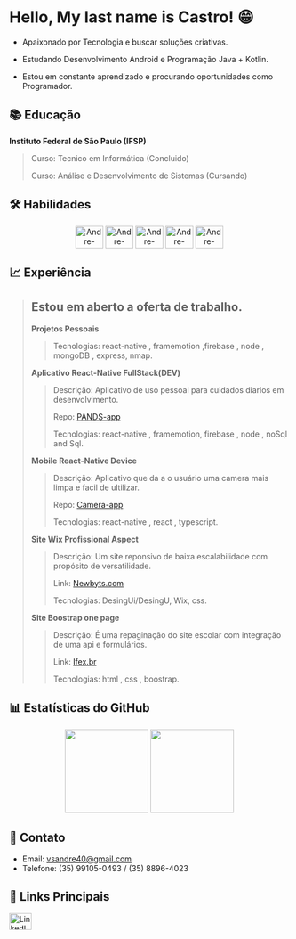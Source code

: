 # Hello, My last name is Castro! 😁

- Apaixonado por Tecnologia e buscar soluções criativas.

- Estudando Desenvolvimento Android e Programação Java + Kotlin.

- Estou em constante aprendizado e procurando oportunidades como Programador.

## 📚 Educação

**Instituto Federal de São Paulo (IFSP)**
 > Curso: Tecnico em Informática (Concluido)
 >   
 > Curso: Análise e Desenvolvimento de Sistemas (Cursando)

## 🛠 Habilidades


 <div align="center" style="flex-direction:row; gap: 40px; margin:10px">
    <img align="center" alt="Andre-Java" height="40" width="50" src="https://icongr.am/devicon/java-plain.svg?size=228&color=be1e1e" />
    <img align="center" alt="Andre-Java" height="40" width="50" src="https://icongr.am/devicon/kotlin-plain.svg?size=228&color=be1e1e" />
    <img align="center" alt="Andre-Node" height="40" width="50" src="https://icongr.am/devicon/nodejs-original.svg?size=228&color=currentColor" />
    <img align="center" alt="Andre-React" height="40" width="50" src="https://icongr.am/devicon/react-original.svg?size=228&color=currentColor" />
    <img align="center" alt="Andre-Typescript" height="40" width="50" src="https://icongr.am/devicon/typescript-plain.svg?size=228&color=currentColor" />
 </div>


## 📈 Experiência

> ## Estou em aberto a oferta de trabalho.
>
>**Projetos Pessoais**
> >
> > Tecnologias: react-native , framemotion ,firebase , node , mongoDB , express, nmap.
> >
> **Aplicativo React-Native FullStack(DEV)**
> > Descrição: Aplicativo de uso pessoal para cuidados diarios em desenvolvimento.
> > 
> > Repo: [PANDS-app](https://github.com/AndreVsc/ReactApp)
> > 
> > Tecnologias: react-native , framemotion, firebase , node , noSql and Sql.
> >
> **Mobile React-Native Device**
> > Descrição: Aplicativo que da a o usuário uma camera mais limpa e facil de ultilizar.
> >
> > Repo: [Camera-app](https://github.com/AndreVsc/react-native-expo-camera-legacy-experence)
> >
> > Tecnologias: react-native , react , typescript.
> > 
> **Site Wix Profissional Aspect**
> > Descrição: Um site reponsivo de baixa escalabilidade com propósito de versatilidade.
> >  
> > Link: [Newbyts.com](https://newbyts.wixsite.com/newbyts)
> >
> > Tecnologias: DesingUi/DesingU, Wix, css.
> >
>**Site Boostrap one page**
> > Descrição: É uma repaginação do site escolar com integração de uma api e formulários.
> > 
> > Link: [Ifex.br](https://andrevsc.github.io/ifex/)
> > 
> > Tecnologias: html , css , boostrap.
> >
## 📊 Estatísticas do GitHub

  <div align="center">
    <img height="150em" src="https://github-readme-stats.vercel.app/api/?username=AndreVsc&layout=compact&show_icons=true&theme=transparent&count_private=true&hide=contribs&hide_title=true">
    <img height="150em" src="https://github-readme-stats.vercel.app/api/top-langs/?username=AndreVsc&layout=compact&langs_count=7&theme=transparent&count_private=true"/>
  </div>

## 📧 Contato

- Email: [vsandre40@gmail.com](mailto:vsandre40@gmail.com)
- Telefone: (35) 99105-0493 / (35) 8896-4023

## 🔗 Links Principais

<div style="display: flex; flex-direction: row; gap: 20px;">
    <a href="https://www.linkedin.com/in/andre-victor-castro/" target="_blank">
        <img align="center" alt="LinkedIn" height="30" width="40" src="https://icongr.am/simple/linkedin.svg?size=128&color=4556d3&colored=false" />
    </a>
</div>
